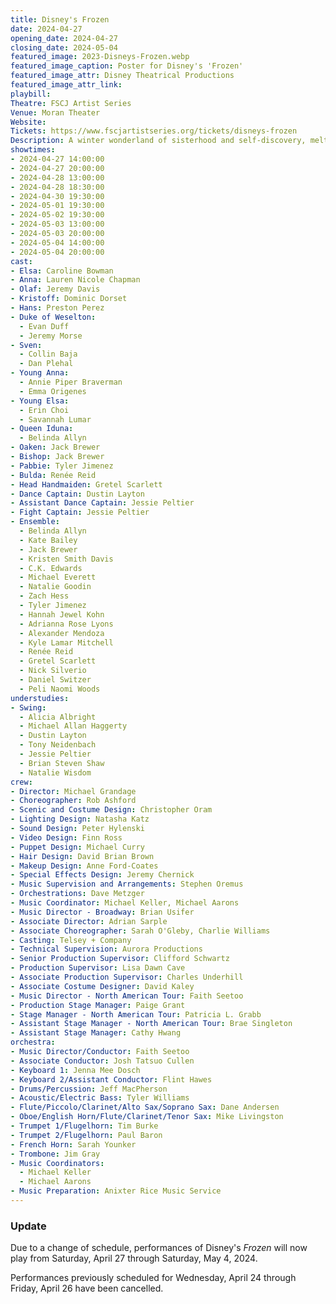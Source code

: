 ```yaml
---
title: Disney's Frozen
date: 2024-04-27
opening_date: 2024-04-27
closing_date: 2024-05-04
featured_image: 2023-Disneys-Frozen.webp
featured_image_caption: Poster for Disney's 'Frozen'
featured_image_attr: Disney Theatrical Productions
featured_image_attr_link: 
playbill:
Theatre: FSCJ Artist Series
Venue: Moran Theater
Website: 
Tickets: https://www.fscjartistseries.org/tickets/disneys-frozen
Description: A winter wonderland of sisterhood and self-discovery, melting hearts and minds alike.
showtimes:
- 2024-04-27 14:00:00
- 2024-04-27 20:00:00
- 2024-04-28 13:00:00
- 2024-04-28 18:30:00 
- 2024-04-30 19:30:00
- 2024-05-01 19:30:00
- 2024-05-02 19:30:00
- 2024-05-03 13:00:00
- 2024-05-03 20:00:00
- 2024-05-04 14:00:00
- 2024-05-04 20:00:00
cast:
- Elsa: Caroline Bowman
- Anna: Lauren Nicole Chapman
- Olaf: Jeremy Davis
- Kristoff: Dominic Dorset
- Hans: Preston Perez
- Duke of Weselton: 
  - Evan Duff
  - Jeremy Morse
- Sven: 
  - Collin Baja
  - Dan Plehal
- Young Anna: 
  - Annie Piper Braverman
  - Emma Origenes
- Young Elsa:
  - Erin Choi
  - Savannah Lumar
- Queen Iduna: 
  - Belinda Allyn
- Oaken: Jack Brewer
- Bishop: Jack Brewer
- Pabbie: Tyler Jimenez
- Bulda: Renée Reid
- Head Handmaiden: Gretel Scarlett
- Dance Captain: Dustin Layton
- Assistant Dance Captain: Jessie Peltier
- Fight Captain: Jessie Peltier
- Ensemble: 
  - Belinda Allyn
  - Kate Bailey
  - Jack Brewer
  - Kristen Smith Davis
  - C.K. Edwards
  - Michael Everett
  - Natalie Goodin
  - Zach Hess
  - Tyler Jimenez
  - Hannah Jewel Kohn
  - Adrianna Rose Lyons
  - Alexander Mendoza
  - Kyle Lamar Mitchell
  - Renée Reid
  - Gretel Scarlett
  - Nick Silverio
  - Daniel Switzer
  - Peli Naomi Woods
understudies:
- Swing: 
  - Alicia Albright
  - Michael Allan Haggerty
  - Dustin Layton
  - Tony Neidenbach
  - Jessie Peltier
  - Brian Steven Shaw
  - Natalie Wisdom
crew:
- Director: Michael Grandage
- Choreographer: Rob Ashford
- Scenic and Costume Design: Christopher Oram
- Lighting Design: Natasha Katz
- Sound Design: Peter Hylenski
- Video Design: Finn Ross
- Puppet Design: Michael Curry
- Hair Design: David Brian Brown
- Makeup Design: Anne Ford-Coates
- Special Effects Design: Jeremy Chernick
- Music Supervision and Arrangements: Stephen Oremus
- Orchestrations: Dave Metzger
- Music Coordinator: Michael Keller, Michael Aarons
- Music Director - Broadway: Brian Usifer
- Associate Director: Adrian Sarple
- Associate Choreographer: Sarah O'Gleby, Charlie Williams
- Casting: Telsey + Company
- Technical Supervision: Aurora Productions
- Senior Production Supervisor: Clifford Schwartz
- Production Supervisor: Lisa Dawn Cave
- Associate Production Supervisor: Charles Underhill
- Associate Costume Designer: David Kaley
- Music Director - North American Tour: Faith Seetoo
- Production Stage Manager: Paige Grant
- Stage Manager - North American Tour: Patricia L. Grabb
- Assistant Stage Manager - North American Tour: Brae Singleton
- Assistant Stage Manager: Cathy Hwang
orchestra:
- Music Director/Conductor: Faith Seetoo
- Associate Conductor: Josh Tatsuo Cullen
- Keyboard 1: Jenna Mee Dosch
- Keyboard 2/Assistant Conductor: Flint Hawes
- Drums/Percussion: Jeff MacPherson
- Acoustic/Electric Bass: Tyler Williams
- Flute/Piccolo/Clarinet/Alto Sax/Soprano Sax: Dane Andersen
- Oboe/English Horn/Flute/Clarinet/Tenor Sax: Mike Livingston
- Trumpet 1/Flugelhorn: Tim Burke
- Trumpet 2/Flugelhorn: Paul Baron
- French Horn: Sarah Younker
- Trombone: Jim Gray
- Music Coordinators: 
  - Michael Keller
  - Michael Aarons
- Music Preparation: Anixter Rice Music Service
---
```

### Update ###
Due to a change of schedule, performances of Disney's *Frozen* will now play from Saturday, April 27 through Saturday, May 4, 2024. 

Performances previously scheduled for Wednesday, April 24 through Friday, April 26 have been cancelled.